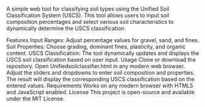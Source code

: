 A simple web tool for classifying soil types using the Unified Soil Classification System (USCS). This tool allows users to input soil composition percentages and select various soil characteristics to dynamically determine the USCS classification.

Features
Input Ranges: Adjust percentage values for gravel, sand, and fines.
Soil Properties: Choose grading, dominant fines, plasticity, and organic content.
USCS Classification: The tool dynamically updates and displays the USCS soil classification based on user input.
Usage
Clone or download the repository.
Open Unifiedsoilclassifier.html in any modern web browser.
Adjust the sliders and dropdowns to enter soil composition and properties.
The result will display the corresponding USCS classification based on the entered values.
Requirements
Works on any modern browser with HTML5 and JavaScript enabled.
License
This project is open-source and available under the MIT License.
